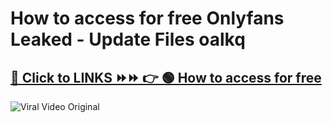 
 # How to access for free Onlyfans Leaked - Update Files oalkq

## <h2><a href="https://clipsfans.com/How_to_access_for_free&ref=git">🔗 Click to LINKS ⏩⏩ 👉 🟢 How to access for free </a></h2>

<a href="https://clipsfans.com/How_to_access_for_free&ref=git" rel="nofollow" data-target="animated-image.originalLink"><img src="https://i.ibb.co.com/xMMVF88/686577567.gif" alt="Viral Video Original" style="max-width: 100%; display: inline-block;" data-target="animated-image.originalImage"></a>

